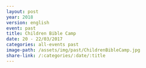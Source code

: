 ```yaml
---
layout: post
year: 2018
version: english
event: past
title: Children Bible Camp
date: 20 - 22/03/2017
categories: all-events past
image-path: /assets/img/past/ChildrenBibleCamp.jpg
share-link: /:categories/:date/:title
---
```

